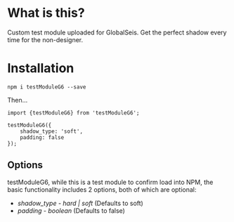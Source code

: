 # What is this?

Custom test module uploaded for GlobalSeis. Get the perfect shadow every time for the non-designer.

# Installation

`npm i testModuleG6 --save`

Then...

```
import {testModuleG6} from 'testModuleG6';

testModuleG6({
    shadow_type: 'soft',
    padding: false
});
```

## Options

testModuleG6, while this is a test module to confirm load into NPM, the basic functionality includes 2 options, both of which are optional:

* *shadow_type* - _hard | soft_ (Defaults to soft)
* *padding* - _boolean_ (Defaults to false)